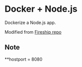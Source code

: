 # Docker + Node.js

Dockerize a Node.js app. 

Modified from [Fireship repo](https://github.com/fireship-io/docker-nodejs-basic-demo)

## Note 
**hostport = 8080
